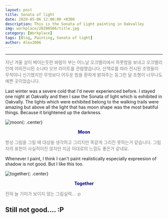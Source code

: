 ```yaml
---
layout: post
title: Sonata of light
date: 2020-05-06 12:00:00 +0300
description: This is the Sonata of Light painting in Oakvalley
img: workplace/20200506/title.jpg
category: [Workplace]
tags: [Blog, Painting, Sonata of light]
author: Alex2006
---
```

  
  
------
<span style="color:gray">
지난 겨울 살이 베이는듯한 바람이 부는 어느날 오크벨리에서 하룻밤을 보내고
오크밸리 안에 야외전시된 소나타 오브 라이트를 관람했습니다.
산책로를 따라 전시된 조명들이 무척이나 신기했지만 무엇보다 어두운 밤을 환하게 밝혀주는
둥그런 달 조형이 너무나도 예쁜 곳이었습니다.
</span>  

> <span style="color:silver">
Last winter was a severe cold that I'd never experienced before. I stayed one night at Oakvally and then I saw the Sonata of light which is exhibited in Oakvally.
The lights which were exhibited belong to the walking trails were amazing but above all the light that has moon shape was the most beatiful things. Because it brightened up the darkness.
</span>

![moon]({{site.baseurl}}/assets/img/workplace/20200506/MoonNight.jpg){: .center}
**<center><span style="color:navy">Moon</span></center>** 

<span style="color:gray">
항상 그림을 그릴 때 대상을 생각하고 그리지만 똑같게 그리진 못하는거 같습니다.
그림자의 표현이 사실적이진 않지만 지금 이대로의 느낌도 좋은거 같네요.
</span>

> <span style="color:silver">
Whenever I paint, I think I can't paint realistically especially expreesion of shadow is not good. But I like this too.
</span>

![together]({{site.baseurl}}/assets/img/workplace/20200506/Moon.jpg){: .center}
**<center><span style="color:navy">Together</span></center>** 

<span style="color:gray">
전혀 늘 기미가 보이지 않는 그림실력... :p
</span>

> <span style="color:silver">
Still not good.... :P
</span>
------
